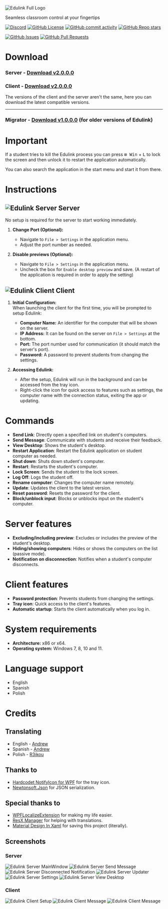 <picture>
    <source media="(prefers-color-scheme: dark)" srcset="Assets/Logo/EdulinkLogoFullDarkTheme.png">
    <source media="(prefers-color-scheme: light)" srcset="Assets/Logo/EdulinkLogoFullLightTheme.png">
    <img alt="Edulink Full Logo" src="./light.png">
</picture>

Seamless classroom control at your fingertips

[![Discord](https://img.shields.io/discord/1308186919913390121?style=for-the-badge&logo=discord&logoColor=white)](https://discord.gg/qdRAdczxPS)
[![GitHub License](https://img.shields.io/github/license/lxvdev/Edulink?style=for-the-badge)](https://github.com/lxvdev/Edulink/blob/master/LICENSE.txt)
[![GitHub commit activity](https://img.shields.io/github/commit-activity/t/lxvdev/Edulink?style=for-the-badge)](https://github.com/lxvdev/Edulink/commits)
[![GitHub Repo stars](https://img.shields.io/github/stars/lxvdev/Edulink?style=for-the-badge)](https://github.com/lxvdev/Edulink/stargazers)

[![GitHub Issues](https://img.shields.io/github/issues/lxvdev/Edulink?style=for-the-badge)](https://github.com/lxvdev/Edulink/issues)
[![GitHub Pull Requests](https://img.shields.io/github/issues-pr/lxvdev/Edulink?style=for-the-badge)](https://github.com/lxvdev/Edulink/pulls)

# Download
### Server - [Download v2.0.0.0](https://github.com/lxvdev/Edulink/releases/tag/v2.0.0.0-server)
### Client - [Download v2.0.0.0](https://github.com/lxvdev/Edulink/releases/tag/v2.0.0.0-client)

The versions of the client and the server aren't the same, here you can download the latest compatible versions.

---
### Migrator - [Download v1.0.0.0](https://github.com/lxvdev/Edulink/releases/tag/v1.0.0.0-migrator) (for older versions of Edulink)

# Important
If a student tries to kill the Edulink process you can press <kbd>⊞ Win</kbd> + <kbd>L</kbd> to lock the screen and then unlock it to restart the application automatically.

You can also search the application in the start menu and start it from there.

# Instructions

<h2 font-size>
    <img align="Top" src="Assets\Logo\Edulink_Server_32px.png" alt="Edulink Server">
    Server
</h2>

No setup is required for the server to start working immediately.

1. **Change Port (Optional):**  
   - Navigate to ```File > Settings``` in the application menu.
   - Adjust the port number as needed.

2. **Disable previews (Optional):**
   - Navigate to ```File > Settings``` in the application menu.
   - Uncheck the box for ```Enable desktop preview``` and save. (A restart of the application is required in order to apply the setting)

<h2>
    <img align="Top" src="Assets\Logo\Edulink_Client_32px.png" alt="Edulink Client">
    Client
</h2>

1. **Initial Configuration:**  
    When launching the client for the first time, you will be prompted to setup Edulink:
    - **Computer Name:** An identifier for the computer that will be shown on the server.
    - **IP Address:** It can be found on the server on ```File > Settings``` at the bottom.
    - **Port:** The port number used for communication (it should match the server's port).
    - **Password:** A password to prevent students from changing the settings.

2. **Accessing Edulink:**
   - After the setup, Edulink will run in the background and can be accessed from the tray icon.
   - Right-click the icon for quick access to features such as settings, the computer name with the connection status, exiting the app or updating.

# Commands
- **Send Link**: Directly open a specified link on student's computers.
- **Send Message**: Communicate with students and receive their feedback.
- **View Desktop**: Shows the student's desktop.
- **Restart Application**: Restart the Edulink application on student computer as needed.
- **Shut down**: Shuts down student's computer.
- **Restart**: Restarts the student's computer.
- **Lock Screen**: Sends the student to the lock screen.
- **Log Off**: Logs the student off.
- **Rename computer**: Changes the computer name remotely.
- **Update**: Updates the client to the latest version.
- **Reset password**: Resets the password for the client.
- **Block/unblock input**: Blocks or unblocks input on the student's computer.

# Server features
- **Excluding/including preview**: Excludes or includes the preview of the student's desktop.
- **Hiding/showing computers**: Hides or shows the computers on the list (passive mode).
- **Notification on disconnection**: Notifies when a student's computer disconnects.

# Client features
- **Password protection**: Prevents students from changing the settings.
- **Tray icon**: Quick access to the client's features.
- **Automatic startup**: Starts the client automatically when you log in.

# System requirements
- **Architecture:** x86 or x64.
- **Operating system:** Windows 7, 8, 10 and 11.

# Language support
- English
- Spanish
- Polish

# Credits
## Translating
- English - [Andrew](https://github.com/lxvdev)
- Spanish - [Andrew](https://github.com/lxvdev)
- Polish - [R3ikou](https://github.com/R3ikou)

## Thanks to
- [Hardcodet NotifyIcon for WPF](https://github.com/hardcodet/wpf-notifyicon) for the tray icon.
- [Newtonsoft.Json](https://github.com/JamesNK/Newtonsoft.Json) for JSON serialization.

## Special thanks to
- [WPFLocalizeExtension](https://github.com/XAMLMarkupExtensions/WPFLocalizeExtension) for making my life easier.
- [ResX Manager](https://github.com/dotnet/ResXResourceManager) for helping with translations.
- [Material Design In Xaml](https://github.com/MaterialDesignInXAML/MaterialDesignInXamlToolkit) for saving this project (literally).

## Screenshots
### Server
![Edulink Server MainWindow](Assets/Screenshots/Edulink_Server_MainScreenConnected.png)
![Edulink Server Send Message](Assets/Screenshots/Edulink_Server_SendMessage.png)
![Edulink Server Disconnected Notification](Assets/Screenshots/Edulink_Server_DisconnectedNotification.png)
![Edulink Server Updater](Assets/Screenshots/Edulink_Server_Updater.png)
![Edulink Server Settings](Assets/Screenshots/Edulink_Server_Settings.png)
![Edulink Server View Desktop](Assets/Screenshots/Edulink_Server_ViewDesktop.png)

### Client
![Edulink Client Setup](Assets/Screenshots/Edulink_Client_Setup.png)
![Edulink Client Message](Assets/Screenshots/Edulink_Client_TrayIcon.png)
![Edulink Client Message](Assets/Screenshots/Edulink_Client_Message.png)
